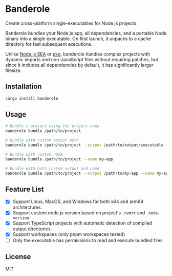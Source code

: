 # Banderole

Create cross-platform single-executables for Node.js projects.

Banderole bundles your Node.js app, all dependencies, and a portable Node binary into a single executable. On first launch, it unpacks to a cache directory for fast subsequent executions.

Unlike [Node.js SEA](https://nodejs.org/api/single-executable-applications.html) or [pkg](https://github.com/yao-pkg/pkg), banderole handles complex projects with dynamic imports and non-JavaScript files without requiring patches, but since it includes all dependencies by default, it has significantly larger filesize.

## Installation

```sh
cargo install banderole
```

## Usage

```sh
# Bundle a project using the project name
banderole bundle /path/to/project

# Bundle with custom output path
banderole bundle /path/to/project --output /path/to/output/executable

# Bundle with custom name
banderole bundle /path/to/project --name my-app

# Bundle with both custom output and name
banderole bundle /path/to/project --output /path/to/my-app --name my-app
```

## Feature List

- [x] Support Linux, MacOS, and Windows for both x64 and arm64 architectures.
- [x] Support custom node.js version based on project's `.nvmrc` and `.node-version`
- [x] Support TypeScript projects with automatic detection of compiled output directories
- [x] Support workspaces (only pnpm workspaces tested)
- [ ] Only the executable has permissions to read and execute bundled files

## License

MIT
